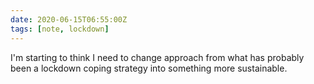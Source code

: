 ```yaml
---
date: 2020-06-15T06:55:00Z
tags: [note, lockdown]
---
```

I'm starting to think I need to change approach from what has probably been a lockdown coping strategy into something more sustainable.